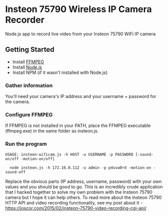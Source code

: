 # Insteon 75790 Wireless IP Camera Recorder
Node.js app to record live video from your Insteon 75790 WiFi IP camera

## Getting Started
* Install <a href="https://www.ffmpeg.org/download.html">FFMPEG</a>
* Install <a href="http://nodejs.org/">Node.js</a>
* Install NPM (if it wasn't installed with Node.js)

### Gather information
You'll need your camera's IP address and your username + password for the camera. 

### Configure FFMPEG
If FFMPEG is not installed in your PATH, place the FFMPEG executable (ffmpeg.exe) in the same folder as insteon.js. 

### Run the program
 ```USAGE: insteon-wificam.js -h HOST -u USERNAME -p PASSWORD [-sound-on/off -motion-on/off]```
 
 ```  node insteon.js -h 172.16.0.112 -u admin -p p4ssw0rd -motion-on -sound-off```
 
 Replace the obvious parts (IP address, username, password) with your own values and you should be good to go. This is an incredibly crude application that I hacked together to solve my own problem with the Insteon 75790 camera but I hope it can help others. To read more about the Insteon 75790 HTTP API and video recording functionality, see my post about it - https://joscor.com/2015/02/insteon-75790-video-recording-cgi-api/
